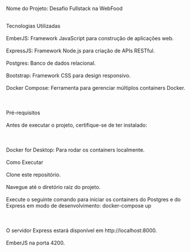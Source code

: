 Nome do Projeto: Desafio Fullstack na WebFood

<br>Tecnologias Utilizadas<br/>
<br>EmberJS: Framework JavaScript para construção de aplicações web.<br/>
<br>ExpressJS: Framework Node.js para criação de APIs RESTful.<br/>
<br>Postgres: Banco de dados relacional.<br/>
<br>Bootstrap: Framework CSS para design responsivo.<br/>
<br>Docker Compose: Ferramenta para gerenciar múltiplos containers Docker.<br/>
<br><br/>
<br>Pré-requisitos<br/>
<br>Antes de executar o projeto, certifique-se de ter instalado:<br/>
<br><br/>
<br>Docker for Desktop: Para rodar os containers localmente.<br/>
<br>Como Executar<br/>
<br>Clone este repositório.<br/>
<br>Navegue até o diretório raiz do projeto.<br/>
<br>Execute o seguinte comando para iniciar os containers do Postgres e do Express em modo de desenvolvimento:
docker-compose up<br/>
<br><br/>
<br>O servidor Express estará disponível em http://localhost:8000.<br/>
<br/>EmberJS na porta 4200.<br/>